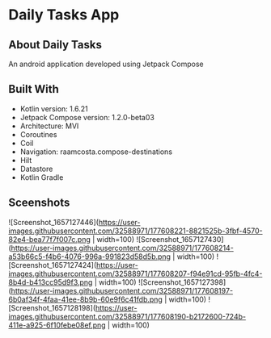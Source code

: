 # Daily Tasks App
## About Daily Tasks
An android application developed using Jetpack Compose 

## Built With
- Kotlin version: 1.6.21
- Jetpack Compose version: 1.2.0-beta03
- Architecture: MVI
- Coroutines
- Coil
- Navigation: raamcosta.compose-destinations
- Hilt
- Datastore
- Kotlin Gradle

## Sceenshots
![Screenshot_1657127446](https://user-images.githubusercontent.com/32588971/177608221-8821525b-3fbf-4570-82e4-bea77f7f007c.png | width=100)
![Screenshot_1657127430](https://user-images.githubusercontent.com/32588971/177608214-a53b66c5-f4b6-4076-996a-991823d58d5b.png | width=100)
![Screenshot_1657127424](https://user-images.githubusercontent.com/32588971/177608207-f94e91cd-95fb-4fc4-8b4d-b413cc95d9f3.png | width=100)
![Screenshot_1657127398](https://user-images.githubusercontent.com/32588971/177608197-6b0af34f-4faa-41ee-8b9b-60e9f6c41fdb.png | width=100)
![Screenshot_1657128198](https://user-images.githubusercontent.com/32588971/177608190-b2172600-724b-411e-a925-6f10febe08ef.png | width=100)

